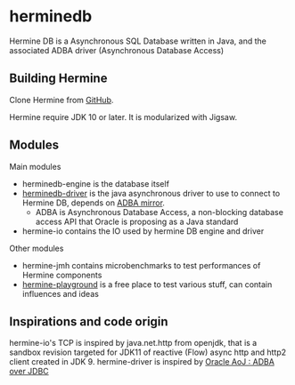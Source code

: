 # herminedb
Hermine DB is a Asynchronous SQL Database written in Java, and the associated ADBA driver (Asynchronous Database Access)

## Building Hermine
Clone Hermine from [GitHub](https://github.com/pull-vert/herminedb).

Hermine require JDK 10 or later. It is modularized with Jigsaw.

## Modules
Main modules
* herminedb-engine is the database itself
* [herminedb-driver](herminedb-driver/README.md) is the java asynchronous driver to use to connect to Hermine DB, depends on [ADBA mirror](https://github.com/pull-vert/adba-mirror).
  * ADBA is Asynchronous Database Access, a non-blocking database access API that Oracle is proposing as a Java standard
* hermine-io contains the IO used by hermine DB engine and driver

Other modules
* hermine-jmh contains microbenchmarks to test performances of Hermine components
* [hermine-playground](hermine-playground/README.md) is a free place to test various stuff, can contain influences and ideas

## Inspirations and code origin
hermine-io's TCP is inspired by java.net.http from openjdk, that is a sandbox revision targeted for JDK11 of reactive (Flow) async http and http2 client created in JDK 9.
hermine-driver is inspired by [Oracle AoJ : ADBA over JDBC](https://github.com/oracle/oracle-db-examples/tree/master/java/AoJ)
